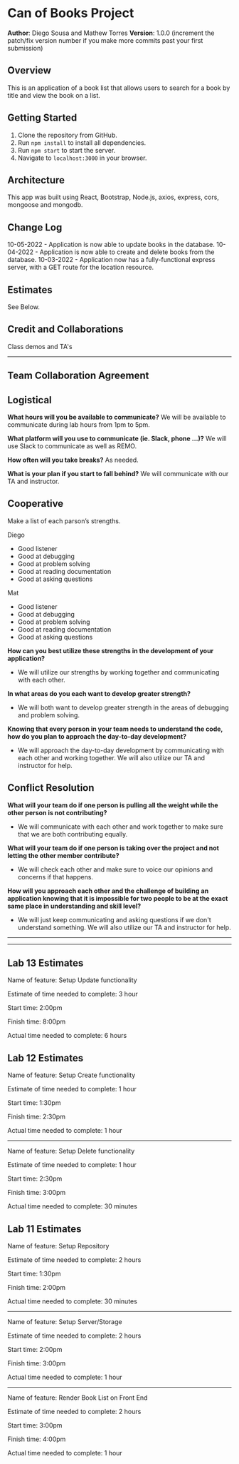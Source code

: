 # Can of Books Project

**Author**: Diego Sousa and Mathew Torres
**Version**: 1.0.0 (increment the patch/fix version number if you make more commits past your first submission)

## Overview

This is an application of a book list that allows users to search for a book by title and view the book on a list.

## Getting Started

1. Clone the repository from GitHub.
2. Run `npm install` to install all dependencies.
3. Run `npm start` to start the server.
4. Navigate to `localhost:3000` in your browser.

## Architecture

This app was built using React, Bootstrap, Node.js, axios, express, cors, mongoose and mongodb.

## Change Log

10-05-2022 - Application is now able to update books in the database.
10-04-2022 - Application is now able to create and delete books from the database.
10-03-2022 - Application now has a fully-functional express server, with a GET route for the location resource.

<!-- Use this area to document the iterative changes made to your application as each feature is successfully implemented. Use time stamps. Here's an example:

01-01-2001 4:59pm - Application now has a fully-functional express server, with a GET route for the location resource. -->

## Estimates

See Below.

## Credit and Collaborations

Class demos and TA's

---


## Team Collaboration Agreement

## Logistical

**What hours will you be available to communicate?**
We will be available to communicate during lab hours from 1pm to 5pm.

**What platform will you use to communicate (ie. Slack, phone …)?**
We will use Slack to communicate as well as REMO.

**How often will you take breaks?**
As needed.

**What is your plan if you start to fall behind?**
We will communicate with our TA and instructor.

## Cooperative

Make a list of each parson’s strengths.

Diego

- Good listener
- Good at debugging
- Good at problem solving
- Good at reading documentation
- Good at asking questions

Mat

- Good listener
- Good at debugging
- Good at problem solving
- Good at reading documentation
- Good at asking questions

**How can you best utilize these strengths in the development of your application?**

- We will utilize our strengths by working together and communicating with each other.

**In what areas do you each want to develop greater strength?**

- We will both want to develop greater strength in the areas of debugging and problem solving.

**Knowing that every person in your team needs to understand the code, how do you plan to approach the day-to-day development?**

- We will approach the day-to-day development by communicating with each other and working together. We will also utilize our TA and instructor for help.

## Conflict Resolution

**What will your team do if one person is pulling all the weight while the other person is not contributing?**

- We will communicate with each other and work together to make sure that we are both contributing equally.

**What will your team do if one person is taking over the project and not letting the other member contribute?**

- We will check each other and make sure to voice our opinions and concerns if that happens.

**How will you approach each other and the challenge of building an application knowing that it is impossible for two people to be at the exact same place in understanding and skill level?**

- We will just keep communicating and asking questions if we don't understand something. We will also utilize our TA and instructor for help.

---
---
## Lab 13 Estimates

Name of feature: Setup Update functionality

Estimate of time needed to complete: 3 hour

Start time: 2:00pm

Finish time: 8:00pm

Actual time needed to complete: 6 hours

## Lab 12 Estimates

Name of feature: Setup Create functionality

Estimate of time needed to complete: 1 hour

Start time: 1:30pm

Finish time: 2:30pm

Actual time needed to complete: 1 hour

---

Name of feature: Setup Delete functionality

Estimate of time needed to complete: 1 hour

Start time: 2:30pm

Finish time: 3:00pm

Actual time needed to complete: 30 minutes


## Lab 11 Estimates

Name of feature: Setup Repository

Estimate of time needed to complete: 2 hours

Start time: 1:30pm

Finish time: 2:00pm

Actual time needed to complete: 30 minutes

---

Name of feature: Setup Server/Storage

Estimate of time needed to complete: 2 hours

Start time: 2:00pm

Finish time: 3:00pm

Actual time needed to complete: 1 hour

---

Name of feature: Render Book List on Front End

Estimate of time needed to complete: 2 hours

Start time: 3:00pm

Finish time: 4:00pm

Actual time needed to complete: 1 hour
